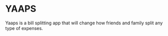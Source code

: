 # YAAPS
Yaaps is a bill splitting app that will change how friends and family split any type of expenses.
